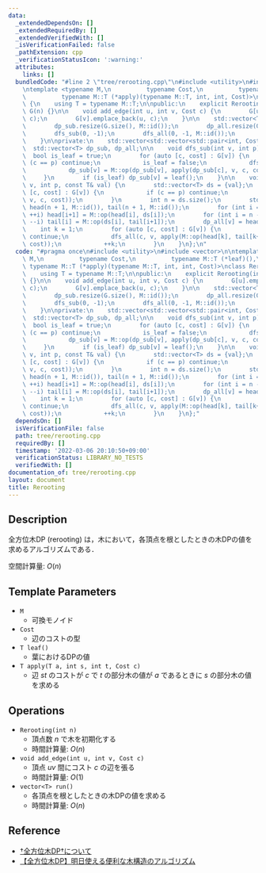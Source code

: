```yaml
---
data:
  _extendedDependsOn: []
  _extendedRequiredBy: []
  _extendedVerifiedWith: []
  _isVerificationFailed: false
  _pathExtension: cpp
  _verificationStatusIcon: ':warning:'
  attributes:
    links: []
  bundledCode: "#line 2 \"tree/rerooting.cpp\"\n#include <utility>\n#include <vector>\n\
    \ntemplate <typename M,\n          typename Cost,\n          typename M::T (*leaf)(),\n\
    \          typename M::T (*apply)(typename M::T, int, int, Cost)>\nclass Rerooting\
    \ {\n    using T = typename M::T;\n\npublic:\n    explicit Rerooting(int n) :\
    \ G(n) {}\n\n    void add_edge(int u, int v, Cost c) {\n        G[u].emplace_back(v,\
    \ c);\n        G[v].emplace_back(u, c);\n    }\n\n    std::vector<T> run() {\n\
    \        dp_sub.resize(G.size(), M::id());\n        dp_all.resize(G.size());\n\
    \        dfs_sub(0, -1);\n        dfs_all(0, -1, M::id());\n        return dp_all;\n\
    \    }\n\nprivate:\n    std::vector<std::vector<std::pair<int, Cost>>> G;\n  \
    \  std::vector<T> dp_sub, dp_all;\n\n    void dfs_sub(int v, int p) {\n      \
    \  bool is_leaf = true;\n        for (auto [c, cost] : G[v]) {\n            if\
    \ (c == p) continue;\n            is_leaf = false;\n            dfs_sub(c, v);\n\
    \            dp_sub[v] = M::op(dp_sub[v], apply(dp_sub[c], v, c, cost));\n   \
    \     }\n        if (is_leaf) dp_sub[v] = leaf();\n    }\n\n    void dfs_all(int\
    \ v, int p, const T& val) {\n        std::vector<T> ds = {val};\n        for (auto\
    \ [c, cost] : G[v]) {\n            if (c == p) continue;\n            ds.push_back(apply(dp_sub[c],\
    \ v, c, cost));\n        }\n        int n = ds.size();\n        std::vector<T>\
    \ head(n + 1, M::id()), tail(n + 1, M::id());\n        for (int i = 0; i < n;\
    \ ++i) head[i+1] = M::op(head[i], ds[i]);\n        for (int i = n - 1; i >= 0;\
    \ --i) tail[i] = M::op(ds[i], tail[i+1]);\n        dp_all[v] = head[n];\n    \
    \    int k = 1;\n        for (auto [c, cost] : G[v]) {\n            if (c == p)\
    \ continue;\n            dfs_all(c, v, apply(M::op(head[k], tail[k+1]), c, v,\
    \ cost));\n            ++k;\n        }\n    }\n};\n"
  code: "#pragma once\n#include <utility>\n#include <vector>\n\ntemplate <typename\
    \ M,\n          typename Cost,\n          typename M::T (*leaf)(),\n         \
    \ typename M::T (*apply)(typename M::T, int, int, Cost)>\nclass Rerooting {\n\
    \    using T = typename M::T;\n\npublic:\n    explicit Rerooting(int n) : G(n)\
    \ {}\n\n    void add_edge(int u, int v, Cost c) {\n        G[u].emplace_back(v,\
    \ c);\n        G[v].emplace_back(u, c);\n    }\n\n    std::vector<T> run() {\n\
    \        dp_sub.resize(G.size(), M::id());\n        dp_all.resize(G.size());\n\
    \        dfs_sub(0, -1);\n        dfs_all(0, -1, M::id());\n        return dp_all;\n\
    \    }\n\nprivate:\n    std::vector<std::vector<std::pair<int, Cost>>> G;\n  \
    \  std::vector<T> dp_sub, dp_all;\n\n    void dfs_sub(int v, int p) {\n      \
    \  bool is_leaf = true;\n        for (auto [c, cost] : G[v]) {\n            if\
    \ (c == p) continue;\n            is_leaf = false;\n            dfs_sub(c, v);\n\
    \            dp_sub[v] = M::op(dp_sub[v], apply(dp_sub[c], v, c, cost));\n   \
    \     }\n        if (is_leaf) dp_sub[v] = leaf();\n    }\n\n    void dfs_all(int\
    \ v, int p, const T& val) {\n        std::vector<T> ds = {val};\n        for (auto\
    \ [c, cost] : G[v]) {\n            if (c == p) continue;\n            ds.push_back(apply(dp_sub[c],\
    \ v, c, cost));\n        }\n        int n = ds.size();\n        std::vector<T>\
    \ head(n + 1, M::id()), tail(n + 1, M::id());\n        for (int i = 0; i < n;\
    \ ++i) head[i+1] = M::op(head[i], ds[i]);\n        for (int i = n - 1; i >= 0;\
    \ --i) tail[i] = M::op(ds[i], tail[i+1]);\n        dp_all[v] = head[n];\n    \
    \    int k = 1;\n        for (auto [c, cost] : G[v]) {\n            if (c == p)\
    \ continue;\n            dfs_all(c, v, apply(M::op(head[k], tail[k+1]), c, v,\
    \ cost));\n            ++k;\n        }\n    }\n};"
  dependsOn: []
  isVerificationFile: false
  path: tree/rerooting.cpp
  requiredBy: []
  timestamp: '2022-03-06 20:10:50+09:00'
  verificationStatus: LIBRARY_NO_TESTS
  verifiedWith: []
documentation_of: tree/rerooting.cpp
layout: document
title: Rerooting
---
```


## Description

全方位木DP (rerooting) は，木において，各頂点を根としたときの木DPの値を求めるアルゴリズムである．

空間計算量: $O(n)$

## Template Parameters

- `M`
    - 可換モノイド
- `Cost`
    - 辺のコストの型
- `T leaf()`
    - 葉におけるDPの値
- `T apply(T a, int s, int t, Cost c)`
    - 辺 $st$ のコストが $c$ で $t$ の部分木の値が $a$ であるときに $s$ の部分木の値を求める

## Operations

- `Rerooting(int n)`
    - 頂点数 $n$ で木を初期化する
    - 時間計算量: $O(n)$
- `void add_edge(int u, int v, Cost c)`
    - 頂点 $uv$ 間にコスト $c$ の辺を張る
    - 時間計算量: $O(1)$
- `vector<T> run()`
    - 各頂点を根としたときの木DPの値を求める
    - 時間計算量: $O(n)$

## Reference

- [†全方位木DP†について](https://ei1333.hateblo.jp/entry/2017/04/10/224413)
- [【全方位木DP】明日使える便利な木構造のアルゴリズム](https://qiita.com/keymoon/items/2a52f1b0fb7ef67fb89e)
